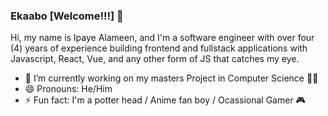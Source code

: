 ### Ekaabo [Welcome!!!] 👋

Hi, my name is Ipaye Alameen, and I'm a software engineer with over four (4) years of experience building frontend and fullstack applications with Javascript, React, Vue, and any other form of JS that catches my eye.


- 🔭 I’m currently working on my masters Project in Computer Science 🧘🏾
- 😄 Pronouns: He/Him
- ⚡ Fun fact: I'm a potter head / Anime fan boy / Ocassional Gamer 🎮
